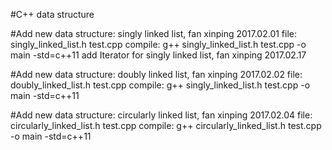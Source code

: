 #C++ data structure

#Add new data structure: singly linked list, fan xinping 2017.02.01
file: singly_linked_list.h test.cpp
compile: g++ singly_linked_list.h test.cpp -o main -std=c++11
add Iterator for singly linked list, fan xinping 2017.02.17

#Add new data structure: doubly linked list, fan xinping 2017.02.02
file: doubly_linked_list.h test.cpp
compile: g++ singly_linked_list.h test.cpp -o main -std=c++11

#Add new data structure: circularly linked list, fan xinping 2017.02.04
file: circularly_linked_list.h test.cpp
compile: g++ circularly_linked_list.h test.cpp -o main -std=c++11
